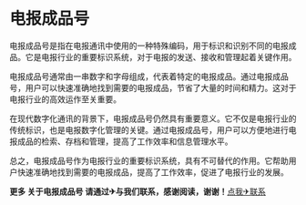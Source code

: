# 电报成品号

电报成品号是指在电报通讯中使用的一种特殊编码，用于标识和识别不同的电报成品。它是电报行业的重要标识系统，对于电报的发送、接收和管理起着关键作用。

电报成品号通常由一串数字和字母组成，代表着特定的电报成品。通过电报成品号，用户可以快速准确地找到需要的电报成品，节省了大量的时间和精力。这对于电报行业的高效运作至关重要。

在现代数字化通讯的背景下，电报成品号仍然具有重要意义。它不仅是电报行业的传统标识，也是电报数字化管理的关键。通过电报成品号，用户可以方便地进行电报成品的检索、存档和管理，提高了工作效率和信息管理水平。

总之，电报成品号作为电报行业的重要标识系统，具有不可替代的作用。它帮助用户快速准确地找到需要的电报成品，提高了工作效率，促进了电报行业的发展。

**更多 关于电报成品号 请通过✈与我们联系，感谢阅读，谢谢！**[点我✈联系](https://acc.k02.cc)